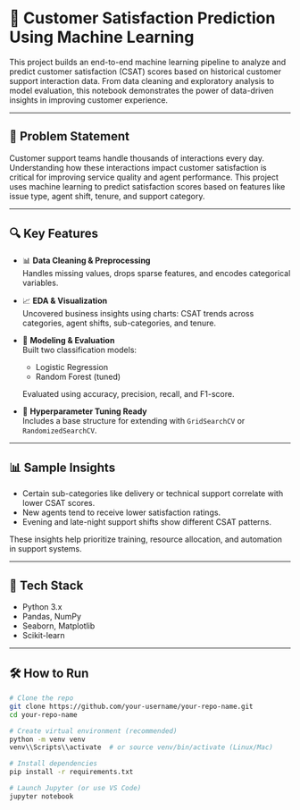 # 🎯 Customer Satisfaction Prediction Using Machine Learning

This project builds an end-to-end machine learning pipeline to analyze and predict customer satisfaction (CSAT) scores based on historical customer support interaction data. From data cleaning and exploratory analysis to model evaluation, this notebook demonstrates the power of data-driven insights in improving customer experience.

---

## 📌 Problem Statement

Customer support teams handle thousands of interactions every day. Understanding how these interactions impact customer satisfaction is critical for improving service quality and agent performance. This project uses machine learning to predict satisfaction scores based on features like issue type, agent shift, tenure, and support category.

---

## 🔍 Key Features

- 📊 **Data Cleaning & Preprocessing**  
  Handles missing values, drops sparse features, and encodes categorical variables.

- 📈 **EDA & Visualization**  
  Uncovered business insights using charts: CSAT trends across categories, agent shifts, sub-categories, and tenure.

- 🧠 **Modeling & Evaluation**  
  Built two classification models:
  - Logistic Regression
  - Random Forest (tuned)
  
  Evaluated using accuracy, precision, recall, and F1-score.

- 🎯 **Hyperparameter Tuning Ready**  
  Includes a base structure for extending with `GridSearchCV` or `RandomizedSearchCV`.

---

## 📊 Sample Insights

- Certain sub-categories like delivery or technical support correlate with lower CSAT scores.
- New agents tend to receive lower satisfaction ratings.
- Evening and late-night support shifts show different CSAT patterns.

These insights help prioritize training, resource allocation, and automation in support systems.

---

## 🚀 Tech Stack

- Python 3.x
- Pandas, NumPy
- Seaborn, Matplotlib
- Scikit-learn

---

## 🛠 How to Run

```bash
# Clone the repo
git clone https://github.com/your-username/your-repo-name.git
cd your-repo-name

# Create virtual environment (recommended)
python -m venv venv
venv\\Scripts\\activate  # or source venv/bin/activate (Linux/Mac)

# Install dependencies
pip install -r requirements.txt

# Launch Jupyter (or use VS Code)
jupyter notebook
